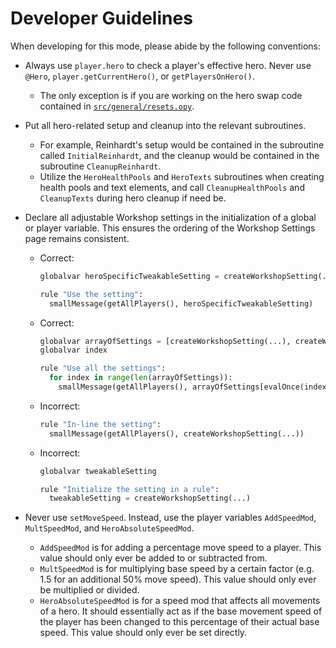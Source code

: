 # Developer Guidelines

When developing for this mode, please abide by the following conventions:

- Always use `player.hero` to check a player's effective hero. Never use `@Hero`, `player.getCurrentHero()`, or `getPlayersOnHero()`.
  - The only exception is if you are working on the hero swap code contained in [`src/general/resets.opy`](src/general/resets.opy).

- Put all hero-related setup and cleanup into the relevant subroutines.
  - For example, Reinhardt's setup would be contained in the subroutine called `InitialReinhardt`, and the cleanup would be contained in the subroutine `CleanupReinhardt`.
  - Utilize the `HeroHealthPools` and `HeroTexts` subroutines when creating health pools and text elements, and call `CleanupHealthPools` and `CleanupTexts` during hero cleanup if need be.

- Declare all adjustable Workshop settings in the initialization of a global or player variable. This ensures the ordering of the Workshop Settings page remains consistent.
  - Correct:
    ```python
    globalvar heroSpecificTweakableSetting = createWorkshopSetting(...)

    rule "Use the setting":
      smallMessage(getAllPlayers(), heroSpecificTweakableSetting)
    ```
  - Correct:
    ```python
    globalvar arrayOfSettings = [createWorkshopSetting(...), createWorkshopSetting(...), ...]
    globalvar index

    rule "Use all the settings":
      for index in range(len(arrayOfSettings)):
        smallMessage(getAllPlayers(), arrayOfSettings[evalOnce(index)])
    ```
  - Incorrect:
    ```python
    rule "In-line the setting":
      smallMessage(getAllPlayers(), createWorkshopSetting(...))
    ```
  - Incorrect:
    ```python
    globalvar tweakableSetting

    rule "Initialize the setting in a rule":
      tweakableSetting = createWorkshopSetting(...)
    ```

- Never use `setMoveSpeed`. Instead, use the player variables `AddSpeedMod`, `MultSpeedMod`, and `HeroAbsoluteSpeedMod`.
  - `AddSpeedMod` is for adding a percentage move speed to a player. This value should only ever be added to or subtracted from.
  - `MultSpeedMod` is for multiplying base speed by a certain factor (e.g. 1.5 for an additional 50% move speed). This value should only ever be multiplied or divided.
  - `HeroAbsoluteSpeedMod` is for a speed mod that affects all movements of a hero. It should essentially act as if the base movement speed of the player has been changed to this percentage of their actual base speed. This value should only ever be set directly.
